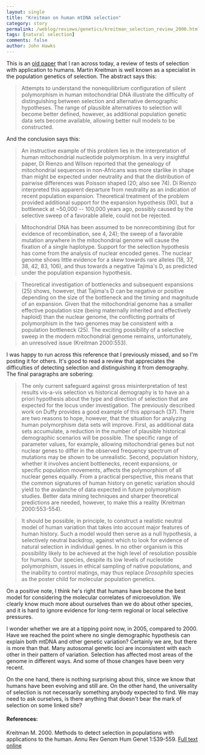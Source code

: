 ```yaml
---
layout: single 
title: "Kreitman on human mtDNA selection" 
category: story
permalink: /weblog/reviews/genetics/kreitman_selection_review_2000.html
tags: [natural selection] 
comments: false 
author: John Hawks 
---
```



<p>
This is an <a href="http://arjournals.annualreviews.org/doi/full/10.1146/annurev.genom.1.1.539;jsessionid=nYPR1wD2wl6g">old paper</a> that I ran across today, a review of tests of selection with application to humans. Martin Kreitman is well known as a specialist in the population genetics of selection. The abstract says this: 
</p>

<blockquote>Attempts to understand the nonequilibrium configuration of silent polymorphism in human mitochondrial DNA illustrate the difficulty of distinguishing between selection and alternative demographic hypotheses. The range of plausible alternatives to selection will become better defined, however, as additional population genetic data sets become available, allowing better null models to be constructed.</blockquote>

<p>
And the conclusion says this: 
</p>

<blockquote>An instructive example of this problem lies in the interpretation of human mitochondrial nucleotide polymorphism. In a very insightful paper, Di Rienzo and Wilson reported that the genealogy of mitochondrial sequences in non-Africans was more starlike in shape than might be expected under neutrality and that the distribution of pairwise differences was Poisson shaped (20; also see 74). Di Rienzo interpreted this apparent departure from neutrality as an indication of recent population expansion. Theoretical treatment of the problem provided additional support for the expansion hypothesis (90), but a bottleneck at ~50,000 -- 100,000 years ago, possibly caused by the selective sweep of a favorable allele, could not be rejected.</blockquote>

<blockquote>Mitochondrial DNA has been assumed to be nonrecombining (but for evidence of recombination, see 4, 24); the sweep of a favorable mutation anywhere in the mitochondrial genome will cause the fixation of a single haplotype. Support for the selection hypothesis has come from the analysis of nuclear encoded genes. The nuclear genome shows little evidence for a skew towards rare alleles (18, 37, 38, 42, 83, 106), and thus towards a negative Tajima's D, as predicted under the population expansion hypothesis.</blockquote>

<blockquote>Theoretical investigation of bottlenecks and subsequent expansions (25) shows, however, that Tajima's D can be negative or positive depending on the size of the bottleneck and the timing and magnitude of an expansion. Given that the mitochondrial genome has a smaller effective population size (being maternally inherited and effectively haploid) than the nuclear genome, the conflicting portraits of polymorphism in the two genomes may be consistent with a population bottleneck (25). The exciting possibility of a selective sweep in the modern mitochondrial genome remains, unfortunately, an unresolved issue (Kreitman 2000:553).</blockquote>

<p>
I was happy to run across this reference that I previously missed, and so I'm posting it for others. It's good to read a review that appreciates the difficulties of detecting selection and distinguishing it from demography. The final paragraphs are sobering: 
</p>

<blockquote>The only current safeguard against gross misinterpretation of test results vis-a-vis selection vs historical demography is to have an a priori hypothesis about the type and direction of selection that are expected for the locus under investigation. The previously described work on Duffy provides a good example of this approach (37). There are two reasons to hope, however, that the situation for analyzing human polymorphism data sets will improve. First, as additional data sets accumulate, a reduction in the number of plausible historical demographic scenarios will be possible. The specific range of parameter values, for example, allowing mitochondrial genes but not nuclear genes to differ in the observed frequency spectrum of mutations may be shown to be unrealistic. Second, population history, whether it involves ancient bottlenecks, recent expansions, or specific population movements, affects the polymorphism of all nuclear genes equally. From a practical perspective, this means that the common signatures of human history on genetic variation should yield to the avalanche of data expected in future polymorphism studies. Better data mining techniques and sharper theoretical predictions are needed, however, to make this a reality (Kreitman 2000:553-554).</blockquote>

<blockquote>It should be possible, in principle, to construct a realistic neutral model of human variation that takes into account major features of human history. Such a model would then serve as a null hypothesis, a selectively neutral backdrop, against which to look for evidence of natural selection in individual genes. In no other organism is this possibility likely to be achieved at the high level of resolution possible for humans. Our species, despite its low levels of nucleotide polymorphism, issues in ethical sampling of native populations, and the inability to control matings, may thus replace <i>Drosophila</i> species as the poster child for molecular population genetics.</blockquote>

<p>
On a positive note, I think he's right that humans have become the best model for considering the molecular correlates of microevolution. We clearly know much more about ourselves than we do about other species, and it is hard to ignore evidence for long-term regional or local selective pressures. 
</p>

<p>
I wonder whether we are at a tipping point now, in 2005, compared to 2000. Have we reached the point where no single demographic hypothesis can explain both mtDNA and other genetic variation? Certainly we are, but there is more than that. Many autosomal genetic loci are inconsistent with each other in their pattern of variation. Selection has affected most areas of the genome in different ways. And some of those changes have been very recent. 
</p>

<p>
On the one hand, there is nothing surprising about this, since we know that humans have been evolving and still are. On the other hand, the universality of selection is not necessarily something anybody expected to find. We may need to ask ourselves, is there anything that doesn't bear the mark of selection on some linked site?
</p>

<h4>References:</h4>

<p class="cite">Kreitman M. 2000. Methods to detect selection in populations with applications to the human. Annu Rev Genom Hum Genet 1:539-559. <a href="http://arjournals.annualreviews.org/doi/full/10.1146/annurev.genom.1.1.539;jsessionid=nYPR1wD2wl6g">Full text online</a> </p>

